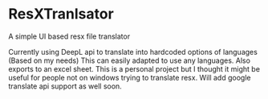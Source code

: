 # ResXTranlsator
 A simple UI based resx file translator

Currently using DeepL api to translate into hardcoded options of languages (Based on my needs) This can easily adapted to use any languages. 
Also exports to an excel sheet. This is a personal project but I thought it might be useful for people not on windows trying to translate resx. 
Will add google translate api support as well soon. 
